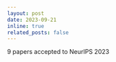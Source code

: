 ```yaml
---
layout: post
date: 2023-09-21
inline: true
related_posts: false
---
```


9 papers accepted to NeurIPS 2023  
